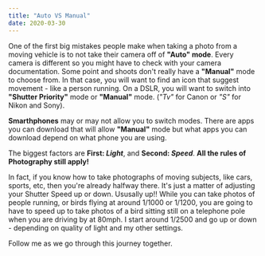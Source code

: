 ```yaml
---
title: "Auto VS Manual"
date: 2020-03-30
---
```

  
  
  
  One of the first big mistakes people make when taking a photo from a moving vehicle is to not take their camera off of **"Auto" mode**.  Every camera is different so you might have to check with your camera documentation.  Some point and shoots don't really have a **"Manual"** mode to choose from.  In that case, you will want to find an icon that suggest movement - like a person running.  On a DSLR, you will want to switch into **"Shutter Priority"** mode or **"Manual"** mode.  (*"Tv"* for Canon or  *"S"* for Nikon and Sony).
 
  **Smarthphones** may or may not allow you to switch modes.  There are apps you can download that will allow **"Manual"** mode but what apps you can download depend on what phone you are using.
  
  The biggest factors are **First: *Light***, and **Second: *Speed***.  **All the rules of Photography still apply!** 
  
  In fact, if you know how to take photographs of moving subjects, like cars, sports, etc, then you're already halfway there.  It's just a matter of adjusting your Shutter Speed up or down.  Ususally up!!  While you can take photos of people running, or birds flying at around 1/1000 or 1/1200, you are going to have to speed up to take photos of a bird sitting still on a telephone pole when you are driving by at 80mph.  I start around 1/2500 and go up or down - depending on quality of light and my other settings.
  
  
  Follow me as we go through this journey together.

